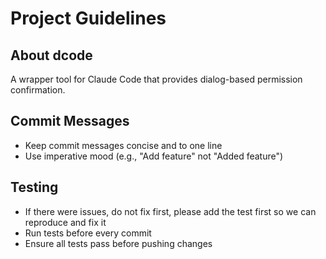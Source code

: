 # Project Guidelines

## About dcode
A wrapper tool for Claude Code that provides dialog-based permission confirmation.

## Commit Messages
- Keep commit messages concise and to one line
- Use imperative mood (e.g., "Add feature" not "Added feature")

## Testing
- If there were issues, do not fix first, please add the test first so we can reproduce and fix it
- Run tests before every commit
- Ensure all tests pass before pushing changes